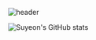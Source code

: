 <!-- ## Hi there 👋 -->

<!--
**yeoniii20/yeoniii20** is a ✨ _special_ ✨ repository because its `README.md` (this file) appears on your GitHub profile.

Here are some ideas to get you started:

- 🔭 I’m currently working on ...
- 🌱 I’m currently learning ...
- 👯 I’m looking to collaborate on ...
- 🤔 I’m looking for help with ...
- 💬 Ask me about ...
- 📫 How to reach me: ...
- 😄 Pronouns: ...
- ⚡ Fun fact: ...
-->

![header](https://capsule-render.vercel.app/api?type=rounded&color=0:4A5568,100:CBD5E0&height=300&section=header&text=Hi%20I'm%20Suyeon&fontSize=70&fontColor=ffffff)

![Suyeon's GitHub stats](https://github-readme-stats.vercel.app/api?username=yeoniii20&show_icons=true&theme=calm)



